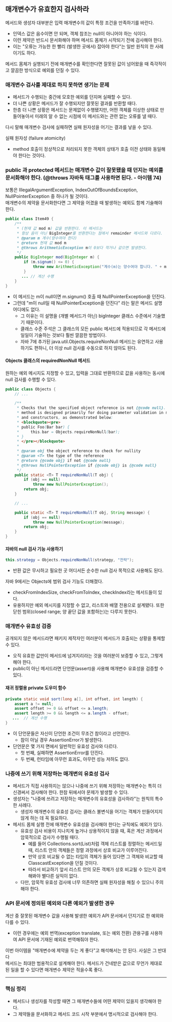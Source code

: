 
## 매개변수가 유효한지 검사하라
메서드와 생성자 대부분은 입력 매개변수의 값이 특정 조건을 만족하기를 바란다.
- 인덱스 값은 음수이면 안 되며, 객체 참조는 null이 아니어야 하는 식이다.
- 이런 제약은 반드시 문서화해야 하며 메서드 몸체가 시작되기 전에 검사해야 한다.
- 이는 "오류는 가능한 한 빨리 (발생한 곳에서) 잡아야 한다"는 일반 원칙의 한 사례이기도 하다.

메서드 몸체가 실행되기 전에 매개변수를 확인한다면 잘못된 값이 넘어왔을 때 즉각적이고 깔끔한 방식으로 예외를 던질 수 있다.

### 매개변수 검사를 제대로 하지 못하면 생기는 문제
- 메서드가 수행되는 중간에 모호한 예외를 던지며 실패할 수 있다.
- 더 나쁜 상황은 메서드가 잘 수행되지만 잘못된 결과를 반환할 때다.
- 한층 더 나쁜 상황은 메서드는 문제없이 수행됐지만, 어떤 객체를 이상한 상태로 만들어놓아서 미래의 알 수 없는 시점에 이 메서드와는 관련 없는 오류를 낼 때다.

다시 말해 매개변수 검사에 실패하면 실패 원자성을 어기는 결과를 낳을 수 있다.

실패 원자성 (failure atomicity)
- method 호출이 정상적으로 처리되지 못한 객체의 상태가 호출 이전 상태와 동일해야 한다는 것이다.

### public 과 protected 메서드는 매개변수 값이 잘못됐을 때 던지는 예외를 문서화해야 한다. (@throws 자바독 태그를 사용하면 된다. - 아이템 74)

보통은 IllegalArgumentException, IndexOutOfBoundsException, NullPointerException 중 하나가 될 것이다.   
매개변수의 제약을 문서화한다면 그 제약을 어겼을 때 발생하는 예외도 함께 기술해야 한다.

```java
public class Item49 {
    /**
     * (현재 값 mod m) 값을 반환한다. 이 메서드는
     * 항상 음이 아닌 BigInteger를 반환한다는 점에서 remainder 메서드와 다르다.
     * @param m 계수(양수여야 한다)
     * @return 현재 값 mod m
     * @throws ArithmeticException m이 0보다 작거나 같으면 발생한다.
     */
    public BigInteger mod(BigInteger m) {
        if (m.signum() <= 0) {
            throw new ArithmeticException("계수(m)는 양수여야 합니다. " + m);
        }
       ... // 계산 수행
    }
}
```
- 이 메서드는 m이 null이면 m.signum() 호출 때 NullPointerException을 던진다.
- 그런데 "m이 null일 때 NullPointerException을 던진다" 라는 말은 메서드 설명 어디에도 없다. 
    - 그 이유는 이 설명을 (개별 메서드가 아닌) bigInteger 클래스 수준에서 기술했기 때문이다. 
    - 클래스 수준 주석은 그 클래스의 모든 public 메서드에 적용되므로 각 메서드에 일일이 기술하는 것보다 훨씬 깔끔한 방법이다.
    - 자바 7에 추가된 java.util.Objects.requireNonNull 메서드는 유연하고 사용하기도 편하니, 더 이상 null 검사를 수동으로 하지 않아도 된다.

#### Objects 클래스의 requiredNonNull 메서드
원하는 예외 메시지도 지정할 수 있고, 입력을 그대로 반환하므로 값을 사용하는 동시에 null 검사를 수행할 수 있다.
```java
public class Objects {
    // ...

    /**
     * Checks that the specified object reference is not {@code null}. This
     * method is designed primarily for doing parameter validation in methods
     * and constructors, as demonstrated below:
     * <blockquote><pre>
     * public Foo(Bar bar) {
     *     this.bar = Objects.requireNonNull(bar);
     * }
     * </pre></blockquote>
     *
     * @param obj the object reference to check for nullity
     * @param <T> the type of the reference
     * @return {@code obj} if not {@code null}
     * @throws NullPointerException if {@code obj} is {@code null}
     */
    public static <T> T requireNonNull(T obj) {
        if (obj == null)
            throw new NullPointerException();
        return obj;
    }

    // ...

    public static <T> T requireNonNull(T obj, String message) {
        if (obj == null)
            throw new NullPointerException(message);
        return obj;
    }
}
```

#### 자바의 null 검사 기능 사용하기
```java
this.strategy = Objects.requireNonNull(strategy, "전략");
```
- 반환 값은 무시하고 필요한 곳 어디서든 순수한 null 검사 목적으로 사용해도 된다.

자바 9에서는 Objects에 범위 검사 기능도 더해졌다.
- checkFromIndexSize, checkFromToIndex, checkIndex라는 메서드들이 있다.
- 유용하지만 예외 메시지를 지정할 수 없고, 리스트와 배열 전용으로 설계됐다. 또한 닫힌 범위(closed range; 양 끝단 값을 포함하는)는 다루지 못한다.

### 매개변수 유효성 검증
공개되지 않은 메서드라면 패키지 제작자인 여러분이 메서드가 호출되는 상황을 통제할 수 있다.
- 오직 유효한 값만이 메서드에 넘겨지리라는 것을 여러분이 보증할 수 있고, 그렇게 해야 한다.
- public이 아닌 메서드라면 단언문(assert)을 사용해 매개변수 유효성을 검증할 수 있다.

#### 재귀 정렬용 private 도우미 함수
```java
private static void sort(long a[], int offset, int length) {
    assert a != null;
    assert offset >= 0 && offset <= a.length;
    assert length >= 0 && length <= a.length - offset;
   ...  // 계산 수행
}
```
- 이 단언문들은 자신이 단언한 조건이 무조건 참이라고 선언한다.
    - 참이 아닐 경우 AssertionError가 발생한다.
- 단언문은 몇 가지 면에서 일반적인 유효성 검사와 다르다.
    - 첫 번째, 실패하면 AssertionError를 던진다.
    - 두 번째, 런타임에 아무런 효과도, 아무런 성능 저하도 없다.


### 나중에 쓰기 위해 저장하는 매개변의 유효성 검사
- 메서드가 직접 사용하지는 않으나 나중에 쓰기 위해 저장하는 매개변수는 특히 더 신경써서 검사해야 한다. 한참 뒤에서야 문제가 발생할 수 있다.
- 생성자는 "나중에 쓰려고 저장하는 매개변수의 유효성을 검사하라"는 원칙의 특수한 사례다.
    - 생성자 매개변수의 유효성 검사는 클래스 불변식을 어기는 객체가 만들어지지 않게 하는 데 꼭 필요하다.
- 메서드 몸체 실행 전에 매개변수 유효성을 검사해야 한다는 규칙에도 예외가 있다. 
    - 유효성 검사 비용이 지나치게 높거나 상용적이지 않을 때, 혹은 계산 과정에서 암묵적으로 검사가 수행될 때다.
        - 예를 들어 Collections.sort(List)처럼 객체 리스트를 정렬하는 메서드일 때, 리스트 안의 객체들은 정렬 과정에서 상호 비교가 이루어진다.
        - 만약 상호 비교될 수 없는 타입의 객체가 들어 있다면 그 객체와 비교할 때 ClasscastException을 던질 것이다.
        - 따라서 비교하기 앞서 리스트 안의 모든 객체가 상호 비교될 수 있는지 검색해봐야 별다른 실익이 없다. 
    - 다만, 암묵적 유효성 검사에 너무 의존하면 실패 원자성을 해칠 수 있으니 주의해야 한다.

### API 문서에 정의된 예외와 다른 예외가 발생한 경우
계산 중 잘못된 매개변수 값을 사용해 발생한 예외가 API 문서에서 던지기로 한 예외와 다를 수 있다.
- 이런 경우에는 예외 번역(exception translate, 또는 예외 전환) 관용구를 사용하여 API 문서에 기재된 예외로 번역해줘야 한다.


이번 아이템을 "매개변수에 제약을 두는 게 좋다"고 해석해서는 안 된다. 사실은 그 반대다   
메서드는 최대한 범용적으로 설계해야 한다. 메서드가 건네받은 값으로 무언가 제대로 된 일을 할 수 있다면 매개변수 제약은 적을수록 좋다.

---
### 핵심 정리
- 메서드나 생성자를 작성할 때면 그 매개변수들에 어떤 제약이 있을지 생각해야 한다.
- 그 제약들을 문서화하고 메서드 코드 시작 부분에서 명시적으로 검사해야 한다.
